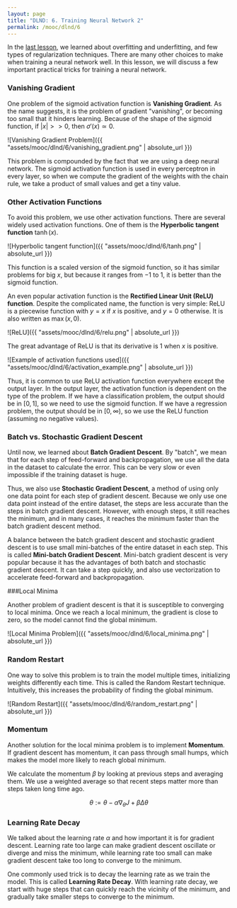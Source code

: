 ```yaml
---
layout: page
title: "DLND: 6. Training Neural Network 2"
permalink: /mooc/dlnd/6
---
```


In the [last lesson](/mooc/dlnd/5), we learned about overfitting and underfitting, and few types of regularization techniques. There are many other choices to make when training a neural network well. In this lesson, we will discuss a few important practical tricks for training a neural network.

### Vanishing Gradient

One problem of the sigmoid activation function is **Vanishing Gradient**. As the name suggests, it is the problem of gradient "vanishing", or becoming too small that it hinders learning. Because of the shape of the sigmoid function, if $\lvert x \rvert >> 0$, then $\sigma'(x) \simeq 0$.

![Vanishing Gradient Problem]({{ "assets/mooc/dlnd/6/vanishing_gradient.png" | absolute_url }})

This problem is compounded by the fact that we are using a deep neural network. The sigmoid activation function is used in every perceptron in every layer, so when we compute the gradient of the weights with the chain rule, we take a product of small values and get a tiny value.

### Other Activation Functions

To avoid this problem, we use other activation functions. There are several widely used activation functions. One of them is the **Hyperbolic tangent function** $\tanh(x)$.

![Hyperbolic tangent function]({{ "assets/mooc/dlnd/6/tanh.png" | absolute_url }})

This function is a scaled version of the sigmoid function, so it has similar problems for big $x$, but because it ranges from $-1$ to $1$, it is better than the sigmoid function.

An even popular activation function is the **Rectified Linear Unit (ReLU) function**. Despite the complicated name, the function is very simple: ReLU is a piecewise function with $y=x$ if $x$ is positive, and $y=0$ otherwise. It is also written as $\max(x, 0)$.

![ReLU]({{ "assets/mooc/dlnd/6/relu.png" | absolute_url }})

The great advantage of ReLU is that its derivative is $1$ when $x$ is positive.

![Example of activation functions used]({{ "assets/mooc/dlnd/6/activation_example.png" | absolute_url }})

Thus, it is common to use ReLU activation function everywhere except the output layer. In the output layer, the activation function is dependent on the type of the problem. If we have a classification problem, the output should be in $[0, 1]$, so we need to use the sigmoid function. If we have a regression problem, the output should be in $[0, \infty)$, so we use the ReLU function (assuming no negative values).

### Batch vs. Stochastic Gradient Descent

Until now, we learned about **Batch Gradient Descent**. By "batch", we mean that for each step of feed-forward and backpropagation, we use all the data in the dataset to calculate the error. This can be very slow or even impossible if the training dataset is huge.

Thus, we also use **Stochastic Gradient Descent**, a method of using only one data point for each step of gradient descent. Because we only use one data point instead of the entire dataset, the steps are less accurate than the steps in batch gradient descent. However, with enough steps, it still reaches the minimum, and in many cases, it reaches the minimum faster than the batch gradient descent method.

A balance between the batch gradient descent and stochastic gradient descent is to use small mini-batches of the entire dataset in each step. This is called **Mini-batch Gradient Descent**. Mini-batch gradient descent is very popular because it has the advantages of both batch and stochastic gradient descent. It can take a step quickly, and also use vectorization to accelerate feed-forward and backpropagation.

###Local Minima

Another problem of gradient descent is that it is susceptible to converging to local minima. Once we reach a local minimum, the gradient is close to zero, so the model cannot find the global minimum.

![Local Minima Problem]({{ "assets/mooc/dlnd/6/local_minima.png" | absolute_url }})

### Random Restart

One way to solve this problem is to train the model multiple times, initializing weights differently each time. This is called the Random Restart technique.  Intuitively, this increases the probability of finding the global minimum.

![Random Restart]({{ "assets/mooc/dlnd/6/random_restart.png" | absolute_url }})

### Momentum

Another solution for the local minima problem is to implement **Momentum**. If gradient descent has momentum, it can pass through small humps, which makes the model more likely to reach global minimum.

We calculate the momentum $\beta$ by looking at previous steps and averaging them. We use a weighted average so that recent steps matter more than steps taken long time ago.

$$
\theta := \theta - \alpha \nabla_\theta J + \beta \Delta \theta
$$

### Learning Rate Decay

We talked about the learning rate $\alpha$ and how important it is for gradient descent. Learning rate too large can make gradient descent oscillate or diverge and miss the minimum, while learning rate too small can make gradient descent take too long to converge to the minimum.

One commonly used trick is to decay the learning rate as we train the model. This is called **Learning Rate Decay**. With learning rate decay, we start with huge steps that can quickly reach the vicinity of the minimum, and gradually take smaller steps to converge to the minimum.

